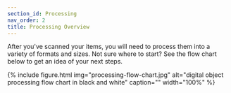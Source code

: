 ```yaml
---
section_id: Processing
nav_order: 2
title: Processing Overview
---
```


After you've scanned your items, you will need to process them into a variety of formats and sizes.
Not sure where to start?
See the flow chart below to get an idea of your next steps.

{% include figure.html img="processing-flow-chart.jpg" alt="digital object processing flow chart in black and white" caption="" width="100%" %}
